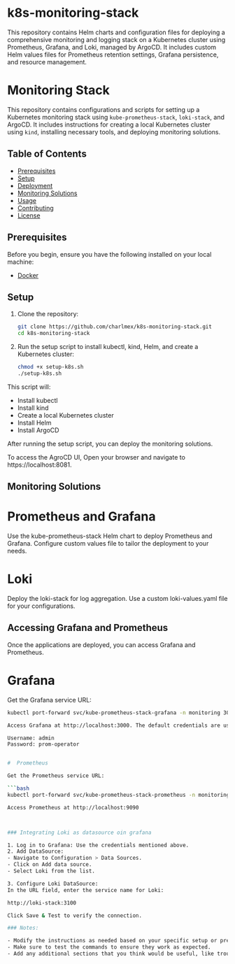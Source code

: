 # k8s-monitoring-stack
This repository contains Helm charts and configuration files for deploying a comprehensive monitoring and logging stack on a Kubernetes cluster using Prometheus, Grafana, and Loki, managed by ArgoCD. It includes custom Helm values files for Prometheus retention settings, Grafana persistence, and resource management.

# Monitoring Stack

This repository contains configurations and scripts for setting up a Kubernetes monitoring stack using `kube-prometheus-stack`, `loki-stack`, and ArgoCD. It includes instructions for creating a local Kubernetes cluster using `kind`, installing necessary tools, and deploying monitoring solutions.

## Table of Contents

- [Prerequisites](#prerequisites)
- [Setup](#setup)
- [Deployment](#deployment)
- [Monitoring Solutions](#monitoring-solutions)
- [Usage](#usage)
- [Contributing](#contributing)
- [License](#license)

## Prerequisites

Before you begin, ensure you have the following installed on your local machine:

- [Docker](https://www.docker.com/get-started)

## Setup

1. Clone the repository:

   ```bash
   git clone https://github.com/charlmex/k8s-monitoring-stack.git
   cd k8s-monitoring-stack


2. Run the setup script to install kubectl, kind, Helm, and create a Kubernetes cluster:

   ```bash
   chmod +x setup-k8s.sh
   ./setup-k8s.sh

This script will:

- Install kubectl
- Install kind
- Create a local Kubernetes cluster
- Install Helm
- Install ArgoCD

After running the setup script, you can deploy the monitoring solutions.

To access the AgroCD UI, Open your browser and navigate to https://localhost:8081.


## Monitoring Solutions

# Prometheus and Grafana

Use the kube-prometheus-stack Helm chart to deploy Prometheus and Grafana.
Configure custom values file to tailor the deployment to your needs.

# Loki

Deploy the loki-stack for log aggregation.
Use a custom loki-values.yaml file for your configurations.



## Accessing Grafana and Prometheus

Once the applications are deployed, you can access Grafana and Prometheus.

# Grafana

   Get the Grafana service URL:

   ```bash
   kubectl port-forward svc/kube-prometheus-stack-grafana -n monitoring 3000:80

 Access Grafana at http://localhost:3000. The default credentials are usually:

Username: admin
Password: prom-operator 


#  Prometheus

   Get the Prometheus service URL:

   ```bash
   kubectl port-forward svc/kube-prometheus-stack-prometheus -n monitoring 9090:9090

Access Prometheus at http://localhost:9090



### Integrating Loki as datasource oin grafana

1. Log in to Grafana: Use the credentials mentioned above.
2. Add DataSource:
- Navigate to Configuration > Data Sources.
- Click on Add data source.
- Select Loki from the list.

3. Configure Loki DataSource:
In the URL field, enter the service name for Loki:

http://loki-stack:3100

Click Save & Test to verify the connection.

### Notes:

- Modify the instructions as needed based on your specific setup or preferences.
- Make sure to test the commands to ensure they work as expected.
- Add any additional sections that you think would be useful, like troubleshooting tips or FAQs.
